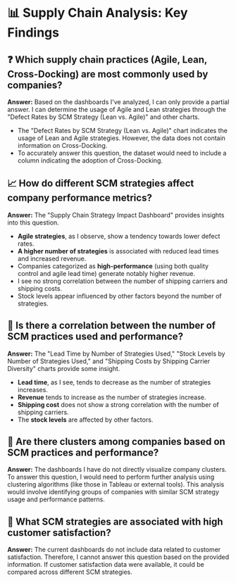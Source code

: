 # 📊 Supply Chain Analysis: Key Findings

## ❓ Which supply chain practices (Agile, Lean, Cross-Docking) are most commonly used by companies?

**Answer:** Based on the dashboards I've analyzed, I can only provide a partial answer. I can determine the usage of Agile and Lean strategies through the "Defect Rates by SCM Strategy (Lean vs. Agile)" and other charts. 
* The "Defect Rates by SCM Strategy (Lean vs. Agile)" chart indicates the usage of Lean and Agile strategies. However, the data does not contain information on Cross-Docking.
* To accurately answer this question, the dataset would need to include a column indicating the adoption of Cross-Docking.

## 📈 How do different SCM strategies affect company performance metrics?

**Answer:**
The "Supply Chain Strategy Impact Dashboard" provides insights into this question. 
* **Agile strategies**, as I observe, show a tendency towards lower defect rates.
* **A higher number of strategies** is associated with reduced lead times and increased revenue.
* Companies categorized as **high-performance** (using both quality control and agile lead time) generate notably higher revenue.
* I see no strong correlation between the number of shipping carriers and shipping costs.
* Stock levels appear influenced by other factors beyond the number of strategies.

## 🔗 Is there a correlation between the number of SCM practices used and performance?

**Answer:**
The "Lead Time by Number of Strategies Used," "Stock Levels by Number of Strategies Used," and "Shipping Costs by Shipping Carrier Diversity" charts provide some insight.
* **Lead time**, as I see, tends to decrease as the number of strategies increases.
* **Revenue** tends to increase as the number of strategies increase.
* **Shipping cost** does not show a strong correlation with the number of shipping carriers.
* The **stock levels** are affected by other factors.

## 🧩 Are there clusters among companies based on SCM practices and performance?

**Answer:**
The dashboards I have do not directly visualize company clusters. To answer this question, I would need to perform further analysis using clustering algorithms (like those in Tableau or external tools). This analysis would involve identifying groups of companies with similar SCM strategy usage and performance patterns.

## 🤝 What SCM strategies are associated with high customer satisfaction?

**Answer:**
The current dashboards do not include data related to customer satisfaction. Therefore, I cannot answer this question based on the provided information. If customer satisfaction data were available, it could be compared across different SCM strategies.

